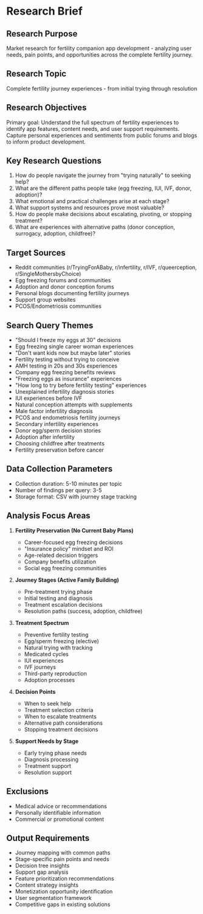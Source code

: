 # Research Brief

## Research Purpose

Market research for fertility companion app development - analyzing user needs, pain points, and opportunities across the complete fertility journey.

## Research Topic

Complete fertility journey experiences - from initial trying through resolution

## Research Objectives

Primary goal: Understand the full spectrum of fertility experiences to identify app features, content needs, and user support requirements. Capture personal experiences and sentiments from public forums and blogs to inform product development.

## Key Research Questions

1. How do people navigate the journey from "trying naturally" to seeking help?
2. What are the different paths people take (egg freezing, IUI, IVF, donor, adoption)?
3. What emotional and practical challenges arise at each stage?
4. What support systems and resources prove most valuable?
5. How do people make decisions about escalating, pivoting, or stopping treatment?
6. What are experiences with alternative paths (donor conception, surrogacy, adoption, childfree)?

## Target Sources

- Reddit communities (r/TryingForABaby, r/infertility, r/IVF, r/queerception, r/SingleMothersbyChoice)
- Egg freezing forums and communities
- Adoption and donor conception forums
- Personal blogs documenting fertility journeys
- Support group websites
- PCOS/Endometriosis communities

## Search Query Themes

- "Should I freeze my eggs at 30" decisions
- Egg freezing single career woman experiences
- "Don't want kids now but maybe later" stories
- Fertility testing without trying to conceive
- AMH testing in 20s and 30s experiences
- Company egg freezing benefits reviews
- "Freezing eggs as insurance" experiences
- "How long to try before fertility testing" experiences
- Unexplained infertility diagnosis stories
- IUI experiences before IVF
- Natural conception attempts with supplements
- Male factor infertility diagnosis
- PCOS and endometriosis fertility journeys
- Secondary infertility experiences
- Donor egg/sperm decision stories
- Adoption after infertility
- Choosing childfree after treatments
- Fertility preservation before cancer

## Data Collection Parameters

- Collection duration: 5-10 minutes per topic
- Number of findings per query: 3-5
- Storage format: CSV with journey stage tracking

## Analysis Focus Areas

1. **Fertility Preservation (No Current Baby Plans)**

   - Career-focused egg freezing decisions
   - "Insurance policy" mindset and ROI
   - Age-related decision triggers
   - Company benefits utilization
   - Social egg freezing communities

2. **Journey Stages (Active Family Building)**

   - Pre-treatment trying phase
   - Initial testing and diagnosis
   - Treatment escalation decisions
   - Resolution paths (success, adoption, childfree)

3. **Treatment Spectrum**

   - Preventive fertility testing
   - Egg/sperm freezing (elective)
   - Natural trying with tracking
   - Medicated cycles
   - IUI experiences
   - IVF journeys
   - Third-party reproduction
   - Adoption processes

4. **Decision Points**

   - When to seek help
   - Treatment selection criteria
   - When to escalate treatments
   - Alternative path considerations
   - Stopping treatment decisions

5. **Support Needs by Stage**
   - Early trying phase needs
   - Diagnosis processing
   - Treatment support
   - Resolution support

## Exclusions

- Medical advice or recommendations
- Personally identifiable information
- Commercial or promotional content

## Output Requirements

- Journey mapping with common paths
- Stage-specific pain points and needs
- Decision tree insights
- Support gap analysis
- Feature prioritization recommendations
- Content strategy insights
- Monetization opportunity identification
- User segmentation framework
- Competitive gaps in existing solutions
